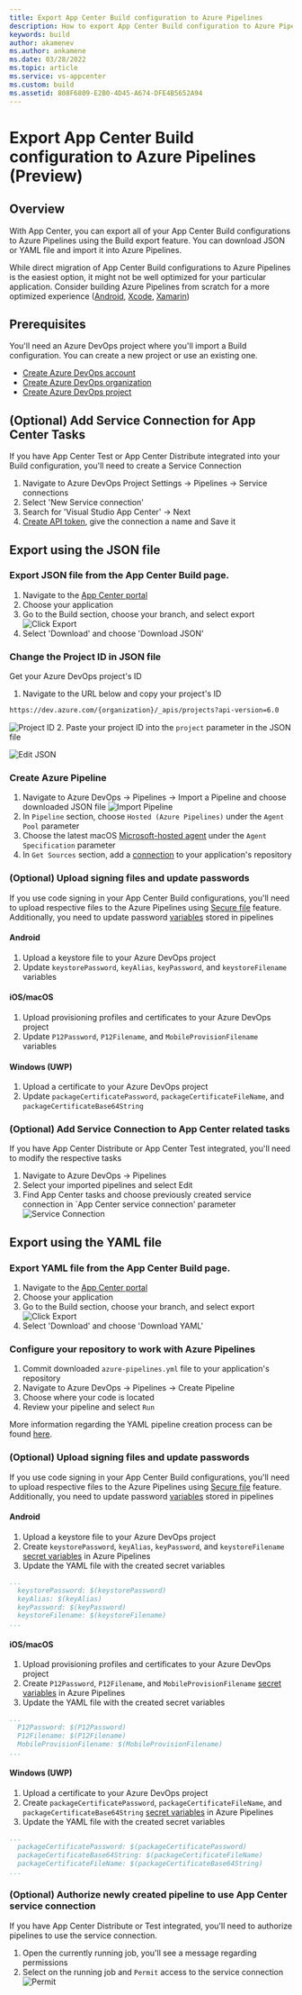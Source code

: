 ```yaml
---
title: Export App Center Build configuration to Azure Pipelines
description: How to export App Center Build configuration to Azure Pipelines 
keywords: build
author: akamenev
ms.author: ankamene
ms.date: 03/28/2022
ms.topic: article
ms.service: vs-appcenter
ms.custom: build
ms.assetid: 808F6809-E2B0-4D45-A674-DFE4B5652A94
---
```


# Export App Center Build configuration to Azure Pipelines (Preview)

## Overview
With App Center, you can export all of your App Center Build configurations to Azure Pipelines using the Build export feature. You can download JSON or YAML file and import it into Azure Pipelines.

While direct migration of App Center Build configurations to Azure Pipelines is the easiest option, it might not be well optimized for your particular application. Consider building Azure Pipelines from scratch for a more optimized experience ([Android](https://docs.microsoft.com/azure/devops/pipelines/ecosystems/android), [Xcode](https://docs.microsoft.com/azure/devops/pipelines/ecosystems/xcode), [Xamarin](https://docs.microsoft.com/azure/devops/pipelines/ecosystems/xamarin))

## Prerequisites
You'll need an Azure DevOps project where you'll import a Build configuration. You can create a new project or use an existing one.
* [Create Azure DevOps account](https://docs.microsoft.com/azure/devops/user-guide/sign-up-invite-teammates)
* [Create Azure DevOps organization](https://docs.microsoft.com/azure/devops/organizations/accounts/create-organization)
* [Create Azure DevOps project](https://docs.microsoft.com/azure/devops/organizations/projects/create-project)

## (Optional) Add Service Connection for App Center Tasks
If you have App Center Test or App Center Distribute integrated into your Build configuration, you'll need to create a Service Connection
1. Navigate to Azure DevOps Project Settings -> Pipelines -> Service connections
2. Select 'New Service connection'
3. Search for 'Visual Studio App Center' -> Next
4. [Create API token](/docs/api-docs/index.md), give the connection a name and Save it

## Export using the JSON file
### Export JSON file from the App Center Build page. 
1. Navigate to the [App Center portal](https://appcenter.ms)
2. Choose your application
3. Go to the Build section, choose your branch, and select export
![Click Export](images/export-ado-click.png)
4. Select 'Download' and choose 'Download JSON'

### Change the Project ID in JSON file
Get your Azure DevOps project's ID
1. Navigate to the URL below and copy your project's ID
```bash
https://dev.azure.com/{organization}/_apis/projects?api-version=6.0
```
![Project ID](images/export-ado-api.png)
2. Paste your project ID into the `project` parameter in the JSON file

![Edit JSON](images/export-ado-edit-json.png)

### Create Azure Pipeline
1. Navigate to Azure DevOps -> Pipelines -> Import a Pipeline and choose downloaded JSON file
![Import Pipeline](images/export-ado-import-pipeline.png)
2. In `Pipeline` section, choose `Hosted (Azure Pipelines)` under the `Agent Pool` parameter
3. Choose the latest macOS [Microsoft-hosted agent](https://docs.microsoft.com/azure/devops/pipelines/agents/hosted) under the `Agent Specification` parameter
4. In `Get Sources` section, add a [connection](https://docs.microsoft.com/azure/devops/pipelines/repos) to your application's repository

### (Optional) Upload signing files and update passwords
If you use code signing in your App Center Build configurations, you'll need to upload respective files to the Azure Pipelines using [Secure file](https://docs.microsoft.com/azure/devops/pipelines/library/secure-files) feature. Additionally, you need to update password [variables](https://docs.microsoft.com/azure/devops/pipelines/process/variables?tabs=classic%2Cbatch#set-variables-in-pipeline) stored in pipelines

#### Android
1. Upload a keystore file to your Azure DevOps project
2. Update `keystorePassword`, `keyAlias`, `keyPassword`, and `keystoreFilename` variables

#### iOS/macOS
1. Upload provisioning profiles and certificates to your Azure DevOps project 
2. Update `P12Password`, `P12Filename`, and `MobileProvisionFilename` variables

#### Windows (UWP)
1. Upload a certificate to your Azure DevOps project
2. Update `packageCertificatePassword`, `packageCertificateFileName`, and `packageCertificateBase64String`

### (Optional) Add Service Connection to App Center related tasks
If you have App Center Distribute or App Center Test integrated, you'll need to modify the respective tasks
1. Navigate to Azure DevOps -> Pipelines
2. Select your imported pipelines and select Edit
3. Find App Center tasks and choose previously created service connection in  `App Center service connection' parameter
![Service Connection](images/export-ado-service-connection.png)

## Export using the YAML file
### Export YAML file from the App Center Build page. 
1. Navigate to the [App Center portal](https://appcenter.ms)
2. Choose your application
3. Go to the Build section, choose your branch, and select export
![Click Export](images/export-ado-click.png)
4. Select 'Download' and choose 'Download YAML'

### Configure your repository to work with Azure Pipelines
1. Commit downloaded `azure-pipelines.yml` file to your application's repository
2. Navigate to Azure DevOps -> Pipelines -> Create Pipeline
3. Choose where your code is located
4. Review your pipeline and select `Run`

More information regarding the YAML pipeline creation process can be found [here](https://docs.microsoft.com/azure/devops/pipelines/get-started/pipelines-get-started#define-pipelines-using-yaml-syntax).

### (Optional) Upload signing files and update passwords
If you use code signing in your App Center Build configurations, you'll need to upload respective files to the Azure Pipelines using [Secure file](https://docs.microsoft.com/azure/devops/pipelines/library/secure-files) feature. Additionally, you need to update password [variables](https://docs.microsoft.com/azure/devops/pipelines/process/variables?tabs=classic%2Cbatch#set-variables-in-pipeline) stored in pipelines

#### Android
1. Upload a keystore file to your Azure DevOps project
2. Create `keystorePassword`, `keyAlias`, `keyPassword`, and `keystoreFilename` [secret variables](https://docs.microsoft.com/azure/devops/pipelines/library/secure-files#consume-a-secure-file-in-a-pipeline) in Azure Pipelines
3. Update the YAML file with the created secret variables
```YAML
...
  keystorePassword: $(keystorePassword)
  keyAlias: $(keyAlias)
  keyPassword: $(keyPassword)
  keystoreFilename: $(keystoreFilename)
...
```

#### iOS/macOS
1. Upload provisioning profiles and certificates to your Azure DevOps project 
2. Create `P12Password`, `P12Filename`, and `MobileProvisionFilename` [secret variables](https://docs.microsoft.com/azure/devops/pipelines/library/secure-files#consume-a-secure-file-in-a-pipeline) in Azure Pipelines
3. Update the YAML file with the created secret variables
```YAML
...
  P12Password: $(P12Password)
  P12Filename: $(P12Filename)
  MobileProvisionFilename: $(MobileProvisionFilename)
...
```

#### Windows (UWP)
1. Upload a certificate to your Azure DevOps project
2. Create `packageCertificatePassword`, `packageCertificateFileName`, and `packageCertificateBase64String` [secret variables](https://docs.microsoft.com/azure/devops/pipelines/library/secure-files#consume-a-secure-file-in-a-pipeline) in Azure Pipelines
3. Update the YAML file with the created secret variables
```YAML
...
  packageCertificatePassword: $(packageCertificatePassword)
  packageCertificateBase64String: $(packageCertificateFileName)
  packageCertificateFileName: $(packageCertificateBase64String)
...
```

### (Optional) Authorize newly created pipeline to use App Center service connection
If you have App Center Distribute or Test integrated, you'll need to authorize pipelines to use the service connection.
1. Open the currently running job, you'll see a message regarding permissions
2. Select on the running job and `Permit` access to the service connection
![Permit](images/export-ado-permit.png)